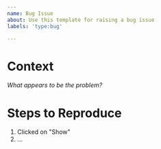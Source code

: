 ```yaml
---
name: Bug Issue
about: Use this template for raising a bug issue
labels: 'type:bug'

---
```


# Context
_What appears to be the problem?_

# Steps to Reproduce
1. Clicked on "Show"
1. ...
